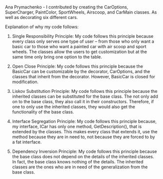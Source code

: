 Ana Prymachenko - I contributed by creating the CarOptions, SuperCharger, PaintColor, SportWheels, Airscoop, and CarMain classes. As well as decorating six different cars. 

Explanation of why my code follows: 

1.	Single Responsibility Principle: My code follows this principle because every class only serves one type of user – from those who only want a basic car to those who want a painted car with air scoop and sport wheels. The classes allow the users to get customization but at the same time only bring one option to the table. 

2.	Open Close Principle: My code follows this principle because the BasicCar can be customizable by the decorator, CarOptions, and the classes that inherit from the decorator. However, BasicCar is closed for modification. 

3.	Liskov Substitution Principle: My code follows this principle because the inherited classes can be substituted for the base class. The not only add on to the base class, they also call it in their constructors. Therefore, if one to only use the inherited classes, they would also get the functionality of the base class. 

4.	Interface Segregation Principle: My code follows this principle because, my interface, ICar has only one method, GetDescription(), that is extended by the classes. This makes every class that extends it, use the method because they are in need to, not because they are forced to by a fat interface. 

5.	Dependency Inversion Principle: My code follows this principle because the base class does not depend on the details of the inherited classes. In fact, the base class knows nothing of the details. The inherited classes are the ones who are in need of the generalization from the base class. 

